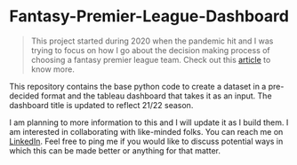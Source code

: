 # Fantasy-Premier-League-Dashboard

> This project started during 2020 when the pandemic hit and I was trying to focus on how I go about the decision making process of choosing a fantasy premier league team. Check out this [article](https://lexmankumar.medium.com/my-experiment-with-fantasy-premier-league-20-21-part-1-486a840878dc) to know more. 

This repository contains the base python code to create a dataset in a pre-decided format and the tableau dashboard that takes it as an input. The dashboard title is updated to reflect 21/22 season. 

I am planning to more information to this and I will update it as I build them. I am interested in collaborating with like-minded folks. You can reach me on [LinkedIn](www.linkedin.com/in/lexmankumar). Feel free to ping me if you would like to discuss potential ways in which this can be made better or anything for that matter.
